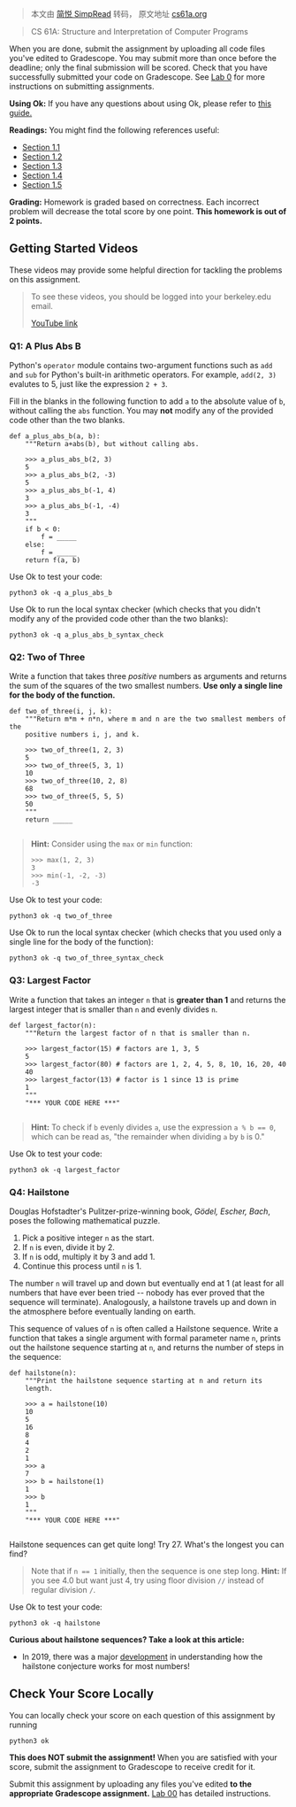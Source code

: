 > 本文由 [简悦 SimpRead](http://ksria.com/simpread/) 转码， 原文地址 [cs61a.org](https://cs61a.org/hw/hw01/)

> CS 61A: Structure and Interpretation of Computer Programs

When you are done, submit the assignment by uploading all code files you've edited to Gradescope. You may submit more than once before the deadline; only the final submission will be scored. Check that you have successfully submitted your code on Gradescope. See [Lab 0](https://cs61a.org/lab/lab00#task-c-submitting-the-assignment) for more instructions on submitting assignments.

**Using Ok:** If you have any questions about using Ok, please refer to [this guide.](https://cs61a.org/articles/using-ok)

**Readings:** You might find the following references useful:

* [Section 1.1](https://www.composingprograms.com/pages/11-getting-started.html)
* [Section 1.2](https://www.composingprograms.com/pages/12-elements-of-programming.html)
* [Section 1.3](https://www.composingprograms.com/pages/13-defining-new-functions.html)
* [Section 1.4](https://www.composingprograms.com/pages/14-designing-functions.html)
* [Section 1.5](https://www.composingprograms.com/pages/15-control.html)

**Grading:** Homework is graded based on correctness. Each incorrect problem will decrease the total score by one point. **This homework is out of 2 points.**

Getting Started Videos
----------------------

These videos may provide some helpful direction for tackling the problems on this assignment.

> To see these videos, you should be logged into your berkeley.edu email.
>
> [YouTube link](https://youtu.be/playlist?list=PLx38hZJ5RLZeW4C9wRpz0ohqMmoctnnra)

### Q1: A Plus Abs B

Python's `operator` module contains two-argument functions such as `add` and `sub` for Python's built-in arithmetic operators. For example, `add(2, 3)` evalutes to 5, just like the expression `2 + 3`.

Fill in the blanks in the following function to add `a` to the absolute value of `b`, without calling the `abs` function. You may **not** modify any of the provided code other than the two blanks.

```
def a_plus_abs_b(a, b):
    """Return a+abs(b), but without calling abs.

    >>> a_plus_abs_b(2, 3)
    5
    >>> a_plus_abs_b(2, -3)
    5
    >>> a_plus_abs_b(-1, 4)
    3
    >>> a_plus_abs_b(-1, -4)
    3
    """
    if b < 0:
        f = _____
    else:
        f = _____
    return f(a, b)

```

Use Ok to test your code:

```
python3 ok -q a_plus_abs_b

```

Use Ok to run the local syntax checker (which checks that you didn't modify any of the provided code other than the two blanks):

```
python3 ok -q a_plus_abs_b_syntax_check

```

### Q2: Two of Three

Write a function that takes three _positive_ numbers as arguments and returns the sum of the squares of the two smallest numbers. **Use only a single line for the body of the function.**

```
def two_of_three(i, j, k):
    """Return m*m + n*n, where m and n are the two smallest members of the
    positive numbers i, j, and k.

    >>> two_of_three(1, 2, 3)
    5
    >>> two_of_three(5, 3, 1)
    10
    >>> two_of_three(10, 2, 8)
    68
    >>> two_of_three(5, 5, 5)
    50
    """
    return _____


```

> **Hint:** Consider using the `max` or `min` function:
>
> ```
> >>> max(1, 2, 3)
> 3
> >>> min(-1, -2, -3)
> -3
>
> ```

Use Ok to test your code:

```
python3 ok -q two_of_three

```

Use Ok to run the local syntax checker (which checks that you used only a single line for the body of the function):

```
python3 ok -q two_of_three_syntax_check

```

### Q3: Largest Factor

Write a function that takes an integer `n` that is **greater than 1** and returns the largest integer that is smaller than `n` and evenly divides `n`.

```
def largest_factor(n):
    """Return the largest factor of n that is smaller than n.

    >>> largest_factor(15) # factors are 1, 3, 5
    5
    >>> largest_factor(80) # factors are 1, 2, 4, 5, 8, 10, 16, 20, 40
    40
    >>> largest_factor(13) # factor is 1 since 13 is prime
    1
    """
    "*** YOUR CODE HERE ***"


```

> **Hint:** To check if `b` evenly divides `a`, use the expression `a % b == 0`, which can be read as, "the remainder when dividing `a` by `b` is 0."

Use Ok to test your code:

```
python3 ok -q largest_factor

```

### Q4: Hailstone

Douglas Hofstadter's Pulitzer-prize-winning book, _Gödel, Escher, Bach_, poses the following mathematical puzzle.

1. Pick a positive integer `n` as the start.
2. If `n` is even, divide it by 2.
3. If `n` is odd, multiply it by 3 and add 1.
4. Continue this process until `n` is 1.

The number `n` will travel up and down but eventually end at 1 (at least for all numbers that have ever been tried -- nobody has ever proved that the sequence will terminate). Analogously, a hailstone travels up and down in the atmosphere before eventually landing on earth.

This sequence of values of `n` is often called a Hailstone sequence. Write a function that takes a single argument with formal parameter name `n`, prints out the hailstone sequence starting at `n`, and returns the number of steps in the sequence:

```
def hailstone(n):
    """Print the hailstone sequence starting at n and return its
    length.

    >>> a = hailstone(10)
    10
    5
    16
    8
    4
    2
    1
    >>> a
    7
    >>> b = hailstone(1)
    1
    >>> b
    1
    """
    "*** YOUR CODE HERE ***"


```

Hailstone sequences can get quite long! Try 27. What's the longest you can find?

> Note that if `n == 1` initially, then the sequence is one step long.
> **Hint:** If you see 4.0 but want just 4, try using floor division `//` instead of regular division `/`.

Use Ok to test your code:

```
python3 ok -q hailstone

```

**Curious about hailstone sequences? Take a look at this article:**

* In 2019, there was a major [development](https://www.quantamagazine.org/mathematician-terence-tao-and-the-collatz-conjecture-20191211/) in understanding how the hailstone conjecture works for most numbers!

Check Your Score Locally
------------------------

You can locally check your score on each question of this assignment by running

```
python3 ok

```

**This does NOT submit the assignment!** When you are satisfied with your score, submit the assignment to Gradescope to receive credit for it.

Submit this assignment by uploading any files you've edited **to the appropriate Gradescope assignment.** [Lab 00](https://cs61a.org/lab/lab00/#submit-with-gradescope) has detailed instructions.
